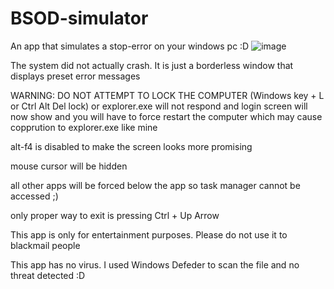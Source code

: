 # BSOD-simulator
An app that simulates a stop-error on your windows pc :D
![image](https://dm2302files.storage.live.com/y4mbeIoVNnH7xgZN_axhduwbwE3tftuctm2aq2Q06-OAd4kqYecDaR0E4z6TIgLpny76SjHtwoyAxYKaoZA3enXRilnFj4WYq_bboBhILAgqtfWgmAx4dkNEBixFxj76-bIJyBfDsSpdfCmvyCHT-ZVUk7Bo0RQ1kyC92h1vL2Js7K3vjtQ-pob-MAUeT6sGn_t?width=1920&height=1080&cropmode=none)

The system did not actually crash. It is just a borderless window that displays preset error messages

WARNING: DO NOT ATTEMPT TO LOCK THE COMPUTER (Windows key + L or Ctrl Alt Del lock) or explorer.exe will not respond and login screen will now show and you will have to force restart the computer which may cause copprution to explorer.exe like mine

alt-f4 is disabled to make the screen looks more promising

mouse cursor will be hidden

all other apps will be forced below the app so task manager cannot be accessed ;)

only proper way to exit is pressing Ctrl + Up Arrow

This app is only for entertainment purposes. Please do not use it to blackmail people

This app has no virus. I used Windows Defeder to scan the file and no threat detected :D

